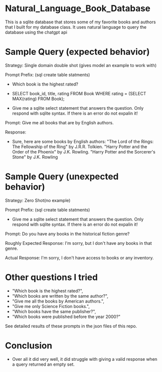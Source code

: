 # Natural_Language_Book_Database
This is a sqlite database that stores some of my favorite books and authors that I built for my database class. It uses natural language to query the database using the chatgpt api

# Sample Query (expected behavior)

Strategy: Single domain double shot (gives model an example to work with)

Prompt Prefix: (sql create table statments)

- Which book is the highest rated?

- SELECT book_id, title, rating FROM Book WHERE rating = (SELECT MAX(rating) FROM  Book);

- Give me a sqlite select statement that answers the question. Only respond with sqlite syntax. If there is an error do not expalin it!

Prompt: Give me all books that are by English authors.

Response: 
-   Sure, here are some books by English authors: 
    "The Lord of the Rings: The Fellowship of the Ring" by J.R.R. Tolkien. 
    "Harry Potter and the Order of the Phoenix" by J.K. Rowling. 
    "Harry Potter and the Sorcerer's Stone" by J.K. Rowling

# Sample Query (unexpected behavior)

Strategy: Zero Shot(no example)


Prompt Prefix: (sql create table statments)

- Give me a sqlite select statement that answers the question. Only respond with sqlite syntax. If there is an error do not expalin it!

Prompt: Do you have any books in the historical fiction genre?

Roughly Expected Response: I'm sorry, but I don't have any books in that genre.

Actual Response: I'm sorry, I don't have access to books or any inventory.



# Other questions I tried

 - "Which book is the highest rated?",
 - "Which books are written by the same author?",
 - "Give me all the books by American authors.",
 - "Give me only Science Fiction books.",
 - "Which books have the same publisher?",
 - "Which books were published before the year 2000?"

See detailed results of these prompts in the json files of this repo.

# Conclusion

- Over all it did very well, it did struggle with giving a valid response when a query returned an empty set.
